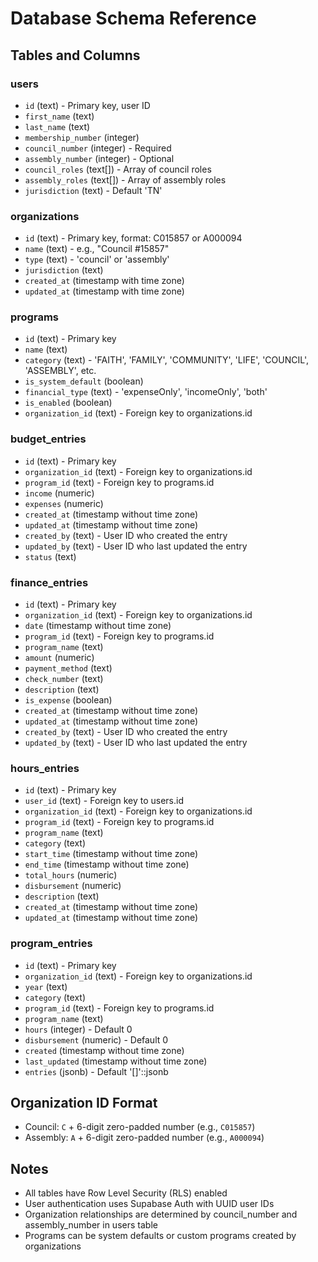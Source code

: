 # Database Schema Reference

## Tables and Columns

### users
- `id` (text) - Primary key, user ID
- `first_name` (text)
- `last_name` (text)
- `membership_number` (integer)
- `council_number` (integer) - Required
- `assembly_number` (integer) - Optional
- `council_roles` (text[]) - Array of council roles
- `assembly_roles` (text[]) - Array of assembly roles
- `jurisdiction` (text) - Default 'TN'

### organizations
- `id` (text) - Primary key, format: C015857 or A000094
- `name` (text) - e.g., "Council #15857"
- `type` (text) - 'council' or 'assembly'
- `jurisdiction` (text)
- `created_at` (timestamp with time zone)
- `updated_at` (timestamp with time zone)

### programs
- `id` (text) - Primary key
- `name` (text)
- `category` (text) - 'FAITH', 'FAMILY', 'COMMUNITY', 'LIFE', 'COUNCIL', 'ASSEMBLY', etc.
- `is_system_default` (boolean)
- `financial_type` (text) - 'expenseOnly', 'incomeOnly', 'both'
- `is_enabled` (boolean)
- `organization_id` (text) - Foreign key to organizations.id

### budget_entries
- `id` (text) - Primary key
- `organization_id` (text) - Foreign key to organizations.id
- `program_id` (text) - Foreign key to programs.id
- `income` (numeric)
- `expenses` (numeric)
- `created_at` (timestamp without time zone)
- `updated_at` (timestamp without time zone)
- `created_by` (text) - User ID who created the entry
- `updated_by` (text) - User ID who last updated the entry
- `status` (text)

### finance_entries
- `id` (text) - Primary key
- `organization_id` (text) - Foreign key to organizations.id
- `date` (timestamp without time zone)
- `program_id` (text) - Foreign key to programs.id
- `program_name` (text)
- `amount` (numeric)
- `payment_method` (text)
- `check_number` (text)
- `description` (text)
- `is_expense` (boolean)
- `created_at` (timestamp without time zone)
- `updated_at` (timestamp without time zone)
- `created_by` (text) - User ID who created the entry
- `updated_by` (text) - User ID who last updated the entry

### hours_entries
- `id` (text) - Primary key
- `user_id` (text) - Foreign key to users.id
- `organization_id` (text) - Foreign key to organizations.id
- `program_id` (text) - Foreign key to programs.id
- `program_name` (text)
- `category` (text)
- `start_time` (timestamp without time zone)
- `end_time` (timestamp without time zone)
- `total_hours` (numeric)
- `disbursement` (numeric)
- `description` (text)
- `created_at` (timestamp without time zone)
- `updated_at` (timestamp without time zone)

### program_entries
- `id` (text) - Primary key
- `organization_id` (text) - Foreign key to organizations.id
- `year` (text)
- `category` (text)
- `program_id` (text) - Foreign key to programs.id
- `program_name` (text)
- `hours` (integer) - Default 0
- `disbursement` (numeric) - Default 0
- `created` (timestamp without time zone)
- `last_updated` (timestamp without time zone)
- `entries` (jsonb) - Default '[]'::jsonb

## Organization ID Format
- Council: `C` + 6-digit zero-padded number (e.g., `C015857`)
- Assembly: `A` + 6-digit zero-padded number (e.g., `A000094`)

## Notes
- All tables have Row Level Security (RLS) enabled
- User authentication uses Supabase Auth with UUID user IDs
- Organization relationships are determined by council_number and assembly_number in users table
- Programs can be system defaults or custom programs created by organizations 